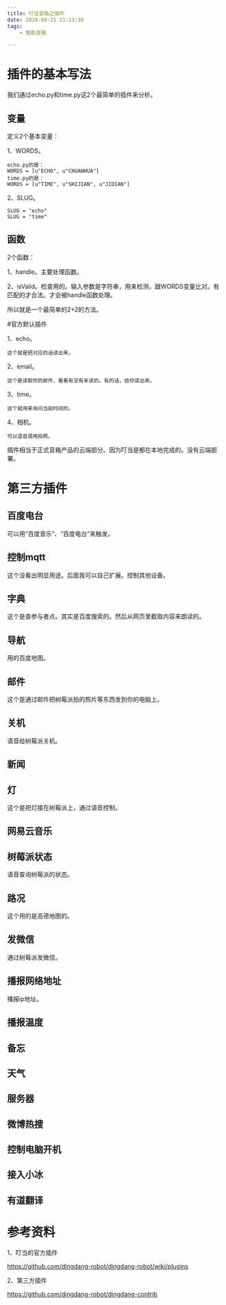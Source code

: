```yaml
---
title: 叮当音箱之插件
date: 2018-09-21 21:13:36
tags:
	- 智能音箱

---
```




# 插件的基本写法

我们通过echo.py和time.py这2个最简单的插件来分析。

## 变量

定义2个基本变量：

1、WORDS。

```
echo.py的是：
WORDS = [u"ECHO", u"CHUANHUA"]
time.py的是：
WORDS = [u"TIME", u"SHIJIAN", u"JIDIAN"]
```

2、SLUG。

```
SLUG = "echo"
SLUG = "time"
```

## 函数

2个函数：

1、handle。主要处理函数。

2、isValid。检查用的。输入参数是字符串，用来检测，跟WORDS变量比对。有匹配的才合法。才会被handle函数处理。



所以就是一个最简单的2+2的方法。



#官方默认插件

1、echo。

```
这个就是把对应的话读出来。
```

2、email。

```
这个是读取你的邮件，看看有没有未读的，有的话，给你读出来。
```

3、time。

```
这个就用来询问当前时间的。
```

4、相机。

```
可以语音调用拍照。
```



插件相当于正式音箱产品的云端部分。因为叮当是都在本地完成的。没有云端部署。

# 第三方插件

## 百度电台

可以用“百度音乐”、“百度电台”来触发。

## 控制mqtt

这个没看出明显用途。后面我可以自己扩展。控制其他设备。

## 字典

这个是查参与者点。其实是百度搜索的。然后从网页里截取内容来朗读的。

## 导航

用的百度地图。

## 邮件

这个是通过邮件把树莓派拍的照片等东西发到你的电脑上。

## 关机

语音给树莓派关机。

## 新闻



## 灯

这个是把灯接在树莓派上，通过语音控制。



## 网易云音乐



## 树莓派状态

语音查询树莓派的状态。



## 路况

这个用的是高德地图的。



## 发微信

通过树莓派发微信。



## 播报网络地址

播报ip地址。



## 播报温度



## 备忘



## 天气



## 服务器



## 微博热搜



## 控制电脑开机



## 接入小冰



## 有道翻译











# 参考资料

1、叮当的官方插件

https://github.com/dingdang-robot/dingdang-robot/wiki/plugins

2、第三方插件

https://github.com/dingdang-robot/dingdang-contrib
